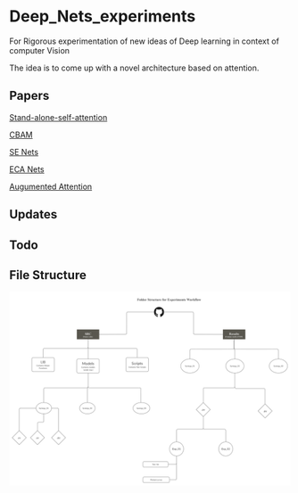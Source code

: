 # Deep_Nets_experiments

For Rigorous experimentation of new ideas of Deep learning in context of computer Vision

The idea is to come up with a novel architecture based on attention.

## Papers

[Stand-alone-self-attention](https://arxiv.org/abs/1906.05909)

[CBAM](https://arxiv.org/abs/1807.06521)

[SE Nets](https://arxiv.org/abs/1709.01507)

[ECA Nets](https://arxiv.org/abs/1910.03151)

[Augumented Attention](https://arxiv.org/abs/1904.09925)

## Updates

## Todo

## File Structure

![File structure Image](zunn/images_for_readme/Git.jpg "File Structure")
